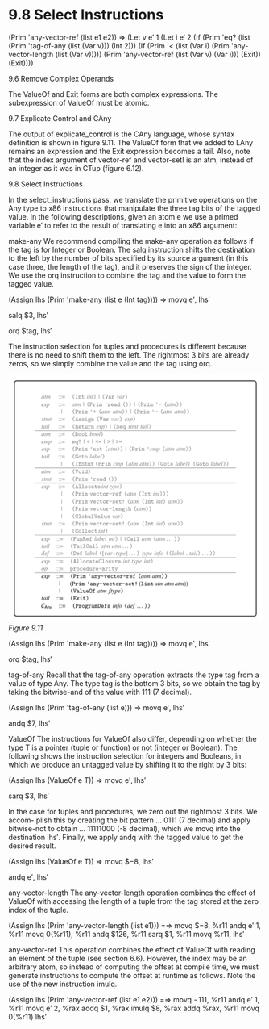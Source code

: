 # 9.8 Select Instructions

(Prim 'any-vector-ref (list e1 e2)) ⇒ (Let v e′ 1 (Let i e′ 2 (If (Prim 'eq? (list (Prim 'tag-of-any (list (Var v))) (Int 2))) (If (Prim '< (list (Var i) (Prim 'any-vector-length (list (Var v))))) (Prim 'any-vector-ref (list (Var v) (Var i))) (Exit)) (Exit))))

9.6 Remove Complex Operands

The ValueOf and Exit forms are both complex expressions. The subexpression of ValueOf must be atomic.

9.7 Explicate Control and CAny

The output of explicate_control is the CAny language, whose syntax definition is shown in figure 9.11. The ValueOf form that we added to LAny remains an expression and the Exit expression becomes a tail. Also, note that the index argument of vector-ref and vector-set! is an atm, instead of an integer as it was in CTup (figure 6.12).

9.8 Select Instructions

In the select_instructions pass, we translate the primitive operations on the Any type to x86 instructions that manipulate the three tag bits of the tagged value. In the following descriptions, given an atom e we use a primed variable e′ to refer to the result of translating e into an x86 argument:

make-any We recommend compiling the make-any operation as follows if the tag is for Integer or Boolean. The salq instruction shifts the destination to the left by the number of bits specified by its source argument (in this case three, the length of the tag), and it preserves the sign of the integer. We use the orq instruction to combine the tag and the value to form the tagged value.

(Assign lhs (Prim 'make-any (list e (Int tag)))) ⇒ movq e′, lhs′

salq $3, lhs′

orq $tag, lhs′

The instruction selection for tuples and procedures is different because there is no need to shift them to the left. The rightmost 3 bits are already zeros, so we simply combine the value and the tag using orq.

![Figure 9.11...](images/page_189_vector_cluster_432.png)
*Figure 9.11*

(Assign lhs (Prim 'make-any (list e (Int tag)))) ⇒ movq e′, lhs′

orq $tag, lhs′

tag-of-any Recall that the tag-of-any operation extracts the type tag from a value of type Any. The type tag is the bottom 3 bits, so we obtain the tag by taking the bitwise-and of the value with 111 (7 decimal).

(Assign lhs (Prim 'tag-of-any (list e))) ⇒ movq e′, lhs′

andq $7, lhs′

ValueOf The instructions for ValueOf also differ, depending on whether the type T is a pointer (tuple or function) or not (integer or Boolean). The following shows the instruction selection for integers and Booleans, in which we produce an untagged value by shifting it to the right by 3 bits:

(Assign lhs (ValueOf e T)) ⇒ movq e′, lhs′

sarq $3, lhs′

In the case for tuples and procedures, we zero out the rightmost 3 bits. We accom- plish this by creating the bit pattern … 0111 (7 decimal) and apply bitwise-not to obtain … 11111000 (-8 decimal), which we movq into the destination lhs′. Finally, we apply andq with the tagged value to get the desired result.

(Assign lhs (ValueOf e T)) ⇒ movq $−8, lhs′

andq e′, lhs′

any-vector-length The any-vector-length operation combines the effect of ValueOf with accessing the length of a tuple from the tag stored at the zero index of the tuple.

(Assign lhs (Prim 'any-vector-length (list e1))) =⇒ movq $−8, %r11 andq e′ 1, %r11 movq 0(%r11), %r11 andq $126, %r11 sarq $1, %r11 movq %r11, lhs′

any-vector-ref This operation combines the effect of ValueOf with reading an element of the tuple (see section 6.6). However, the index may be an arbitrary atom, so instead of computing the offset at compile time, we must generate instructions to compute the offset at runtime as follows. Note the use of the new instruction imulq.

(Assign lhs (Prim 'any-vector-ref (list e1 e2))) =⇒ movq ¬111, %r11 andq e′ 1, %r11 movq e′ 2, %rax addq $1, %rax imulq $8, %rax addq %rax, %r11 movq 0(%r11) lhs′

